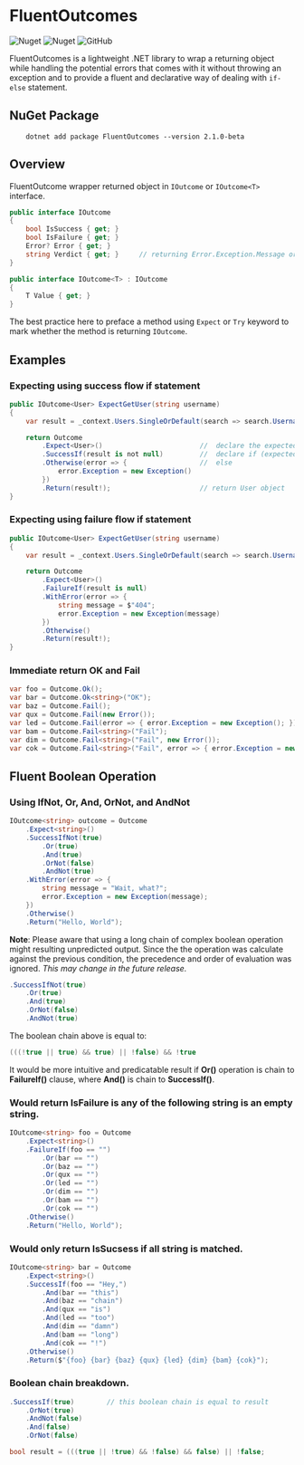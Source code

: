 # FluentOutcomes
![Nuget](https://img.shields.io/nuget/v/FluentOutcomes)
![Nuget](https://img.shields.io/nuget/dt/FluentOutcomes?style=flat)
![GitHub](https://img.shields.io/github/license/einharan/fluentoutcomes)

FluentOutcomes is a lightweight .NET library to wrap a returning object while handling the potential errors that comes with it without throwing an exception and to provide a fluent and declarative way of dealing with `if-else` statement.

## NuGet Package

```
    dotnet add package FluentOutcomes --version 2.1.0-beta
```

## Overview

FluentOutcome wrapper returned object in `IOutcome` or `IOutcome<T>` interface.
``` csharp
public interface IOutcome
{
    bool IsSuccess { get; }
    bool IsFailure { get; }
    Error? Error { get; }
    string Verdict { get; }     // returning Error.Exception.Message or "OK" when error is null
}

public interface IOutcome<T> : IOutcome
{
    T Value { get; }
}
```
The best practice here to preface a method using `Expect` or `Try` keyword to mark whether the method is returning `IOutcome`.

## Examples

### Expecting using **success** flow if statement
``` csharp
public IOutcome<User> ExpectGetUser(string username)
{
    var result = _context.Users.SingleOrDefault(search => search.Username == username);

    return Outcome
        .Expect<User>()                        //  declare the expected type
        .SuccessIf(result is not null)         //  declare if (expected true value)
        .Otherwise(error => {                  //  else
            error.Exception = new Exception()
        })
        .Return(result!);                      // return User object
}
```
### Expecting using **failure** flow if statement
``` csharp
public IOutcome<User> ExpectGetUser(string username)
{
    var result = _context.Users.SingleOrDefault(search => search.Username == username);

    return Outcome
        .Expect<User>()
        .FailureIf(result is null)
        .WithError(error => {
            string message = $"404";
            error.Exception = new Exception(message)
        })
        .Otherwise()
        .Return(result!);
}
```

### Immediate return **OK** and **Fail**
``` csharp
var foo = Outcome.Ok();
var bar = Outcome.Ok<string>("OK");
var baz = Outcome.Fail();
var qux = Outcome.Fail(new Error());
var led = Outcome.Fail(error => { error.Exception = new Exception(); });
var bam = Outcome.Fail<string>("Fail");
var dim = Outcome.Fail<string>("Fail", new Error());
var cok = Outcome.Fail<string>("Fail", error => { error.Exception = new Exception(); });
```
## Fluent Boolean Operation

### Using **IfNot**, **Or**, **And**, **OrNot**, and **AndNot**
``` csharp
IOutcome<string> outcome = Outcome
    .Expect<string>()
    .SuccessIfNot(true)
        .Or(true)
        .And(true)
        .OrNot(false)
        .AndNot(true)
    .WithError(error => {
        string message = "Wait, what?";
        error.Exception = new Exception(message);
    })
    .Otherwise()
    .Return("Hello, World");
```

**Note**: Please aware that using a long chain of complex boolean operation might resulting unpredicted output. Since the the operation was calculate against the previous condition, the precedence and order of evaluation was ignored. *This may change in the future release.*

``` csharp
.SuccessIfNot(true)
    .Or(true)
    .And(true)
    .OrNot(false)
    .AndNot(true)
```
The boolean chain above is equal to:
``` csharp
(((!true || true) && true) || !false) && !true
```

It would be more intuitive and predicatable result if **Or()** operation is chain to **FailureIf()** clause, where **And()** is chain to **SuccessIf()**.

### Would return **IsFailure** is any of the following string is an empty string.
``` csharp
IOutcome<string> foo = Outcome
    .Expect<string>()
    .FailureIf(foo == "")
        .Or(bar == "")
        .Or(baz == "")
        .Or(qux == "")
        .Or(led == "")
        .Or(dim == "")
        .Or(bam == "")
        .Or(cok == "")
    .Otherwise()
    .Return("Hello, World");
```

### Would only return **IsSucsess** if all string is matched.
``` csharp
IOutcome<string> bar = Outcome
    .Expect<string>()
    .SuccessIf(foo == "Hey,")
        .And(bar == "this")
        .And(baz == "chain")
        .And(qux == "is")
        .And(led == "too")
        .And(dim == "damn")
        .And(bam == "long")
        .And(cok == "!")
    .Otherwise()
    .Return($"{foo} {bar} {baz} {qux} {led} {dim} {bam} {cok}");
```

### Boolean chain breakdown.
``` csharp
.SuccessIf(true)        // this boolean chain is equal to result
    .OrNot(true)
    .AndNot(false)
    .And(false)
    .OrNot(false)

bool result = (((true || !true) && !false) && false) || !false;

```
